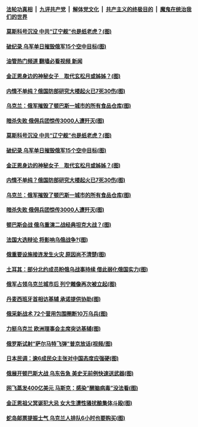 ####  [法轮功真相](../../../../basic/blob/master/README.md?t=04222131) &nbsp;|&nbsp; [九评共产党](../../../../9ping.md/blob/master/README.md?t=04222131) &nbsp;|&nbsp; [解体党文化](../../../../jtdwh.md/blob/master/README.md?t=04222131)  &nbsp;|&nbsp; [共产主义的终极目的](../../../../gczydzjmd.md/blob/master/README.md?t=04222131) &nbsp;|&nbsp; [魔鬼在统治我们的世界](../../../../mgztzwmdsj.md/blob/master/README.md?t=04222131) 

#### [莫斯科号沉没 中共“辽宁舰”也是纸老虎？(图)](../pages/p9/1004261.md?t=04222131) 

#### [破纪录 乌军单日摧毁俄军15个空中目标(图)](../pages/p9/1004257.md?t=04222131) 

#### [油管热门频道 翻墙必看视频 新闻](http://78.141.244.201:81/youtube.html?04222131)

#### [金正恩身边的神秘女子　取代玄松月或姊姊？(图)](../pages/p9/1004240.md?t=04222131) 

#### [内情不单纯？俄国防部研究大楼起火已7死30伤(图)](../pages/p9/1004227.md?t=04222131) 

#### [乌克兰：俄军摧毁了顿巴斯一城市的所有食品仓库(图)](../pages/p9/1004224.md?t=04222131) 

#### [暗杀失败 俄佣兵团惊传3000人遭歼灭(图)](../pages/p9/1004158.md?t=04222131) 

#### [莫斯科号沉没 中共“辽宁舰”也是纸老虎？(图)](../pages/p9/1004261.md?t=04222131) 

#### [破纪录 乌军单日摧毁俄军15个空中目标(图)](../pages/p9/1004257.md?t=04222131) 

#### [金正恩身边的神秘女子　取代玄松月或姊姊？(图)](../pages/p9/1004240.md?t=04222131) 

#### [内情不单纯？俄国防部研究大楼起火已7死30伤(图)](../pages/p9/1004227.md?t=04222131) 

#### [乌克兰：俄军摧毁了顿巴斯一城市的所有食品仓库(图)](../pages/p9/1004224.md?t=04222131) 

#### [暗杀失败 俄佣兵团惊传3000人遭歼灭(图)](../pages/p9/1004158.md?t=04222131) 

#### [顿巴斯会战 俄乌重演二战经典坦克大战？(图)](../pages/p9/1004153.md?t=04222131) 

#### [法国大选辩论 将影响乌俄战争?(图)](../pages/p9/1004196.md?t=04222131) 

#### [俄重要设施接连发生火灾 原因尚不清楚(图)](../pages/p9/1004212.md?t=04222131) 

#### [土耳其：部分北约成员盼俄乌战事持续 借此弱化俄国实力(图)](../pages/p9/1004206.md?t=04222131) 

#### [俄军占领乌克兰城市后 列宁雕像再次被立起(图)](../pages/p9/1004181.md?t=04222131) 

#### [丹麦西班牙首相访基辅 承诺提供协助(图)](../pages/p9/1004182.md?t=04222131) 

#### [俄采新战术 72个营用包围圈断10万乌兵(图)](../pages/p9/1004148.md?t=04222131) 

#### [力挺乌克兰 欧洲理事会主席突访基辅(图)](../pages/p9/1004142.md?t=04222131) 

#### [俄罗斯试射“萨尔马特飞弹”普京放话(视频/图)](../pages/p9/1004136.md?t=04222131) 

#### [日本民调：逾6成民众主张对中国态度应强硬(图)](../pages/p9/1004131.md?t=04222131) 

#### [俄展开顿巴斯大战 乌东告急 美史无前例快速送武器(图)](../pages/p9/1004063.md?t=04222131) 

#### [网飞蒸发400亿美元 马斯克：感染“醒脑病毒”没法看(图)](../pages/p9/1004113.md?t=04222131) 

#### [金正恩祖父冥诞犯大忌 女大生遭性骚扰酿集体斗殴(图)](../pages/p9/1004045.md?t=04222131) 

#### [蛇岛邮票提振士气 乌克兰人排队6小时也要购买(图)](../pages/p9/1004111.md?t=04222131) 

<img src='http://gfw-breaker.win/goodnews/indexes/p9.md' width='0px' height='0px'/>

